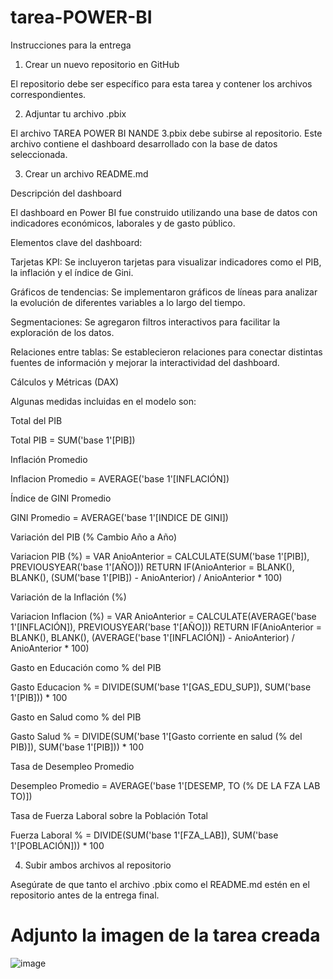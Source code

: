 # tarea-POWER-BI

Instrucciones para la entrega

1) Crear un nuevo repositorio en GitHub

El repositorio debe ser específico para esta tarea y contener los archivos correspondientes.

2) Adjuntar tu archivo .pbix

El archivo TAREA POWER BI NANDE 3.pbix debe subirse al repositorio. Este archivo contiene el dashboard desarrollado con la base de datos seleccionada.

3) Crear un archivo README.md

Descripción del dashboard

El dashboard en Power BI fue construido utilizando una base de datos con indicadores económicos, laborales y de gasto público.

Elementos clave del dashboard:

Tarjetas KPI: Se incluyeron tarjetas para visualizar indicadores como el PIB, la inflación y el índice de Gini.

Gráficos de tendencias: Se implementaron gráficos de líneas para analizar la evolución de diferentes variables a lo largo del tiempo.

Segmentaciones: Se agregaron filtros interactivos para facilitar la exploración de los datos.

Relaciones entre tablas: Se establecieron relaciones para conectar distintas fuentes de información y mejorar la interactividad del dashboard.

Cálculos y Métricas (DAX)

Algunas medidas incluidas en el modelo son:

Total del PIB

Total PIB = SUM('base 1'[PIB])

Inflación Promedio

Inflacion Promedio = AVERAGE('base 1'[INFLACIÓN])

Índice de GINI Promedio

GINI Promedio = AVERAGE('base 1'[INDICE DE GINI])

Variación del PIB (% Cambio Año a Año)

Variacion PIB (%) = 
VAR AnioAnterior = CALCULATE(SUM('base 1'[PIB]), PREVIOUSYEAR('base 1'[AÑO]))
RETURN 
IF(AnioAnterior = BLANK(), BLANK(), (SUM('base 1'[PIB]) - AnioAnterior) / AnioAnterior * 100)

Variación de la Inflación (%)

Variacion Inflacion (%) = 
VAR AnioAnterior = CALCULATE(AVERAGE('base 1'[INFLACIÓN]), PREVIOUSYEAR('base 1'[AÑO]))
RETURN 
IF(AnioAnterior = BLANK(), BLANK(), (AVERAGE('base 1'[INFLACIÓN]) - AnioAnterior) / AnioAnterior * 100)

Gasto en Educación como % del PIB

Gasto Educacion % = 
DIVIDE(SUM('base 1'[GAS_EDU_SUP]), SUM('base 1'[PIB])) * 100

Gasto en Salud como % del PIB

Gasto Salud % = 
DIVIDE(SUM('base 1'[Gasto corriente en salud (% del PIB)]), SUM('base 1'[PIB])) * 100

Tasa de Desempleo Promedio

Desempleo Promedio = AVERAGE('base 1'[DESEMP, TO (% DE LA FZA LAB TO)])

Tasa de Fuerza Laboral sobre la Población Total

Fuerza Laboral % = 
DIVIDE(SUM('base 1'[FZA_LAB]), SUM('base 1'[POBLACIÓN])) * 100

4) Subir ambos archivos al repositorio

Asegúrate de que tanto el archivo .pbix como el README.md estén en el repositorio antes de la entrega final.

# Adjunto la imagen de la tarea creada

![image](https://github.com/user-attachments/assets/9b44f5ad-2c2e-4c87-b02c-5b17c8958784)

